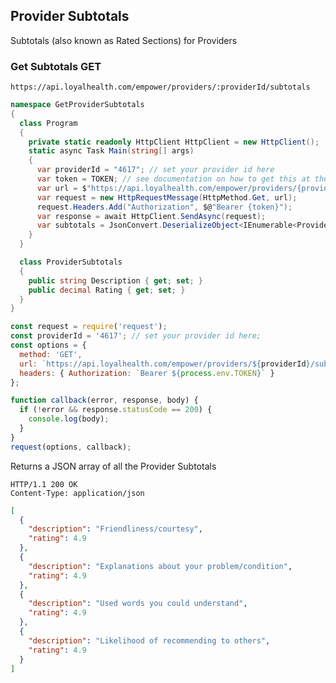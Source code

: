 ## Provider Subtotals

Subtotals (also known as Rated Sections) for Providers

<h3> Get Subtotals <span class="api-badge">GET</span></h3>

`https://api.loyalhealth.com/empower/providers/:providerId/subtotals`

```csharp
namespace GetProviderSubtotals
{
  class Program
  {
    private static readonly HttpClient HttpClient = new HttpClient();
    static async Task Main(string[] args)
    {
      var providerId = "4617"; // set your provider id here
      var token = TOKEN; // see documentation on how to get this at the top of this page
      var url = $"https://api.loyalhealth.com/empower/providers/{providerId}/subtotals";
      var request = new HttpRequestMessage(HttpMethod.Get, url);
      request.Headers.Add("Authorization", $@"Bearer {token}");
      var response = await HttpClient.SendAsync(request);
      var subtotals = JsonConvert.DeserializeObject<IEnumerable<ProviderSubtotals>>(await totalsResponse.Content.ReadAsStringAsync());
    }
  }

  class ProviderSubtotals
  {
    public string Description { get; set; }
    public decimal Rating { get; set; }
  }
}
```

```javascript
const request = require('request');
const providerId = '4617'; // set your provider id here;
const options = {
  method: 'GET',
  url: `https://api.loyalhealth.com/empower/providers/${providerId}/subtotals`,
  headers: { Authorization: `Bearer ${process.env.TOKEN}` }
};

function callback(error, response, body) {
  if (!error && response.statusCode == 200) {
    console.log(body);
  }
}
request(options, callback);
```

Returns a JSON array of all the Provider Subtotals

```http
HTTP/1.1 200 OK
Content-Type: application/json
```

```json
[
  {
    "description": "Friendliness/courtesy",
    "rating": 4.9
  },
  {
    "description": "Explanations about your problem/condition",
    "rating": 4.9
  },
  {
    "description": "Used words you could understand",
    "rating": 4.9
  },
  {
    "description": "Likelihood of recommending to others",
    "rating": 4.9
  }
]
```
